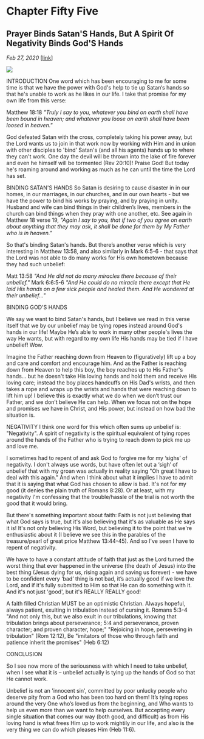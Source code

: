 # Chapter Fifty Five
## Prayer Binds Satan'S Hands, But A Spirit Of Negativity Binds God'S Hands
*Feb 27, 2020*
[[link](https://nccf.church/Blog.aspx?BlogID=156)] 

![](images/156.jpg)

INTRODUCTION
 One word which has been encouraging to me for some time is that we have the power with God's help to tie up Satan‘s hands so that he's unable to work as he likes in our life. I take that promise for my own life from this verse:

Matthew 18:18 *"Truly I say to you, whatever you bind on earth shall have been bound in heaven; and whatever you loose on earth shall have been loosed in heaven."*

God defeated Satan with the cross, completely taking his power away, but the Lord wants us to join in that work now by working with Him and in union with other disciples to 'bind' Satan's (and all his agents) hands up to where they can't work. One day the devil will be thrown into the lake of fire forever and even he himself will be tormented (Rev 20:10)! Praise God! But today he's roaming around and working as much as he can until the time the Lord has set.

BINDING SATAN'S HANDS
 So Satan is desiring to cause disaster in in our homes, in our marriages, in our churches, and in our own hearts - but we have the power to bind his works by praying, and by praying in unity. Husband and wife can bind things in their children’s lives, members in the church can bind things when they pray with one another, etc. See again in Matthew 18 verse 19, *"Again I say to you, that if two of you agree on earth about anything that they may ask, it shall be done for them by My Father who is in heaven."*

So that's binding Satan's hands. But there’s another verse which is very interesting in Matthew 13:58, and also similarly in Mark 6:5-6 - that says that the Lord was not able to do many works for His own hometown because they had such unbelief:

Matt 13:58 *"And He did not do many miracles there because of their unbelief."*
 Mark 6:6:5-6 *"And He could do no miracle there except that He laid His hands on a few sick people and healed them. And He wondered at their unbelief..."*

BINDING GOD'S HANDS

We say we want to bind Satan's hands, but I believe we read in this verse itself that we by our unbelief may be tying ropes instead around God's hands in our life! Maybe He’s able to work in many other people's lives the way He wants, but with regard to my own life His hands may be tied if I have unbelief! Wow.

Imagine the Father reaching down from Heaven to (figuratively) lift up a boy and care and comfort and encourage him. And as the Father is reaching down from Heaven to help this boy, the boy reaches up to His Father's hands... but he doesn't take His loving hands and hold them and receive His loving care; instead the boy places handcuffs on His Dad's wrists, and then takes a rope and wraps up the wrists and hands that were reaching down to lift him up! I believe this is exactly what we do when we don’t trust our Father, and we don’t believe He can help. When we focus not on the hope and promises we have in Christ, and His power, but instead on how bad the situation is.

NEGATIVITY
 I think one word for this which often sums up unbelief is: "Negativity". A spirit of negativity is the spiritual equivalent of tying ropes around the hands of the Father who is trying to reach down to pick me up and love me.

I sometimes had to repent of and ask God to forgive me for my ‘sighs’ of negativity. I don't always use words, but have often let out a ‘sigh’ of unbelief that with my groan was actually in reality saying "Oh great I have to deal with this again." And when I think about what it implies I have to admit that it is saying that what God has chosen to allow is bad. It's not for my good (it denies the plain truth of Romans 8:28). Or at least, with my negativity I'm confessing that the trouble/hassle of the trial is not worth the good that it would bring.

But there's something important about faith: Faith is not just believing that what God says is true, but it's also believing that it's as valuable as He says it is! It's not only believing His Word, but believing it to the point that we're enthusiastic about it (I believe we see this in the parables of the treasure/pearl of great price Matthew 13:44-45). And so I've seen I have to repent of negativity.

We have to have a constant attitude of faith that just as the Lord turned the worst thing that ever happened in the universe (the death of Jesus) into the best thing (Jesus dying for us, rising again and saving us forever) - we have to be confident every ‘bad’ thing is not bad, it’s actually good if we love the Lord, and if it's fully submitted to Him so that He can do something with it. And it's not just 'good', but it's REALLY REALLY good!

A faith filled Christian MUST be an optimistic Christian. Always hopeful, always patient, exulting in tribulation instead of cursing it. Romans 5:3-4 "And not only this, but we also exult in our tribulations, knowing that tribulation brings about perseverance; 5:4 and perseverance, proven character; and proven character, hope;"
 "Rejoicing in hope, persevering in tribulation" (Rom 12:12),
 Be "imitators of those who through faith and patience inherit the promises" (Heb 6:12)

CONCLUSION

So I see now more of the seriousness with which I need to take unbelief, when I see what it is – unbelief actually is tying up the hands of God so that He cannot work.

Unbelief is not an 'innocent sin', committed by poor unlucky people who deserve pity from a God who has been too hard on them! It’s tying ropes around the very One who’s loved us from the beginning, and Who wants to help us even more than we want to help ourselves. But accepting every single situation that comes our way (both good, and difficult) as from His loving hand is what frees Him up to work mightily in our life, and also is the very thing we can do which pleases Him (Heb 11:6).
